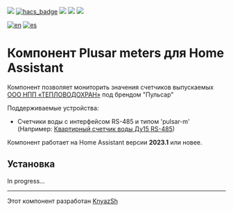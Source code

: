 [![](https://img.shields.io/github/release/KnyazSh/ha-pulsar/all.svg?style=for-the-badge)](https://github.com/KnyazSh/ha-pulsar/releases)
[![hacs_badge](https://img.shields.io/badge/HACS-Custom-41BDF5.svg?style=for-the-badge)](https://github.com/hacs/integration)
[![](https://img.shields.io/github/license/KnyazSh/ha-pulsar?style=for-the-badge)](LICENSE)
[![](https://img.shields.io/badge/MAINTAINER-%40KnyazSh-red?style=for-the-badge)](https://github.com/KnyazSh)
[![](https://img.shields.io/badge/COMMUNITY-FORUM-success?style=for-the-badge)](https://community.home-assistant.io)

[![en](https://img.shields.io/badge/lang-en-red.svg?style=for-the-badge)](https://github.com/KnyazSh/ha-pulsar/blob/master/README.md)
[![es](https://img.shields.io/badge/lang-ru-blue.svg?style=for-the-badge)](https://github.com/KnyazSh/ha-pulsar/blob/master/README.ru.md)

# Компонент Plusar meters для Home Assistant

Компонент позволяет мониторить значения счетчиков выпускаемых [ООО НПП «ТЕПЛОВОДОХРАН»](https://pulsarm.ru/o-kompanii/) под брендом "Пульсар"

Поддерживаемые устройства:

- Счетчики воды с интерфейсом RS-485 и типом 'pulsar-m' (Например: [Квартирный счетчик воды Ду15 RS-485](https://pulsarm.ru/products/schetchik-vody/kvartirnyy-schetchik-vody-du15-rs-485-pod-moduli-qn-1-5-m3-ch-l-110mm/))

Компонент работает на Home Assistant версии **2023.1** или новее.

## Установка

In progress...


-------

Этот компонент разработан [KnyazSh][KnyazSh]

[KnyazSh]: https://github.com/KnyazSh